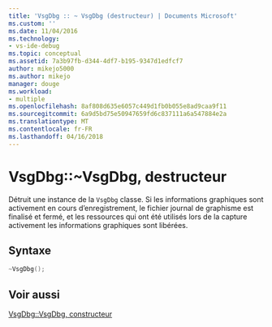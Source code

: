 ```yaml
---
title: 'VsgDbg :: ~ VsgDbg (destructeur) | Documents Microsoft'
ms.custom: ''
ms.date: 11/04/2016
ms.technology:
- vs-ide-debug
ms.topic: conceptual
ms.assetid: 7a3b97fb-d344-4df7-b195-9347d1edfcf7
author: mikejo5000
ms.author: mikejo
manager: douge
ms.workload:
- multiple
ms.openlocfilehash: 8af808d635e6057c449d1fb0b055e8ad9caa9f11
ms.sourcegitcommit: 6a9d5bd75e50947659fd6c837111a6a547884e2a
ms.translationtype: MT
ms.contentlocale: fr-FR
ms.lasthandoff: 04/16/2018
---
```

# <a name="vsgdbgvsgdbg-destructor"></a>VsgDbg::~VsgDbg, destructeur
Détruit une instance de la `VsgDbg` classe. Si les informations graphiques sont activement en cours d’enregistrement, le fichier journal de graphisme est finalisé et fermé, et les ressources qui ont été utilisés lors de la capture activement les informations graphiques sont libérées.  
  
## <a name="syntax"></a>Syntaxe  
  
```C++  
~VsgDbg();  
```  
  
## <a name="see-also"></a>Voir aussi  
 [VsgDbg::VsgDbg, constructeur](vsgdbg-vsgdbg-constructor.md)